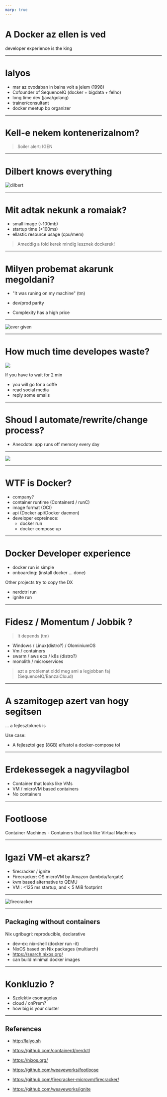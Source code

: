 ```yaml
---
marp: true
---
```


# A Docker az ellen is ved

developer experience is the king

---

# lalyos

- mar az ovodaban in balna volt a jelem (1998)
- Cofounder of SequenceIQ (docker + bigdata + felho)
- long time dev (java/golang)
- trainer/consultant
- docker meetup bp organizer

---

# Kell-e nekem kontenerizalnom?

> Soiler alert: IGEN

---
# Dilbert knows everything

![dilbert](https://pbs.twimg.com/media/EDrZEKCWwAAG_Ty?format=jpg&name=large)


---

# Mit adtak nekunk a romaiak?

  - small image (~100mb)
  - startup time (<100ms)
  - ellastic resource usage (cpu/mem)

> Ameddig a fold kerek mindig lesznek dockerek!

---

# Milyen probemat akarunk megoldani?

- "It was runing on my machine" (tm)

- dev/prod parity

- Complexity has a high price

---

![ever given](https://i.ytimg.com/vi/ZDZWMGh1EwI/maxresdefault.jpg)

---

# How much time developes waste?

![](https://imgs.xkcd.com/comics/compiling.png)

If you have to wait for 2 min
- you will go for a coffe
- read social media
- reply some emails


---

# Shoud I automate/rewrite/change process?

- Anecdote: app runs off memory every day

---

![](https://imgs.xkcd.com/comics/is_it_worth_the_time_2x.png)

---

# WTF is Docker?

- company?
- container runtime (Containerd / runC)
- image format (OCI)
- api (Docker api/Docker daemon)
- developer expreinece:
  - docker run
  - docker compose up

---

 # Docker Developer experience

 - docker run is simple
 - onboarding: (install docker ... done)

 Other projects try to copy the DX

 - nerdctrl run
 - ignite run

---

# Fidesz / Momentum / Jobbik ?

> It depends (tm)

- Windows / Linux(distro?) / OlominiumOS
- Vm / containers
- swarm / aws ecs / k8s (distro?)
- monolith / microservices

> azt a problemat oldd meg ami a legjobban faj (SequenceIQ/BanzaiCloud)

---

# A szamitogep azert van hogy segitsen
 ... a fejlesztoknek is

Use case:
- A fejlesztoi gep (8GB) elfustol a docker-compose tol

---

# Erdekessegek a nagyvilagbol

- Container that looks like VMs
- VM / microVM based containers
- No containers

---

# Footloose

Container Machines - Containers that look like Virtual Machines

---

# Igazi VM-et akarsz?

- firecracker / ignite
- Firecracker: OS microVM by Amazon (lambda/fargate)
- kvm based alternative to QEMU
- VM : <125 ms startup, and < 5 MiB footprint

---

![firecracker](https://firecracker-microvm.github.io/img/diagram-desktop@3x.png)

---

##  Packaging without containers

Nix ugribugri: reproducible, declarative

- dev-ex: nix-shell (docker run -it)
- NixOS based on Nix packages (multiarch)
- https://search.nixos.org/
- can build minimal docker images

---

# Konkluzio ?

- Szelektiv csomagolas
- cloud / onPrem?
- how big is your cluster

---

## References

- http://lalyo.sh

- https://github.com/containerd/nerdctl
- https://nixos.org/
- https://github.com/weaveworks/footloose
- https://github.com/firecracker-microvm/firecracker/
- https://github.com/weaveworks/ignite


